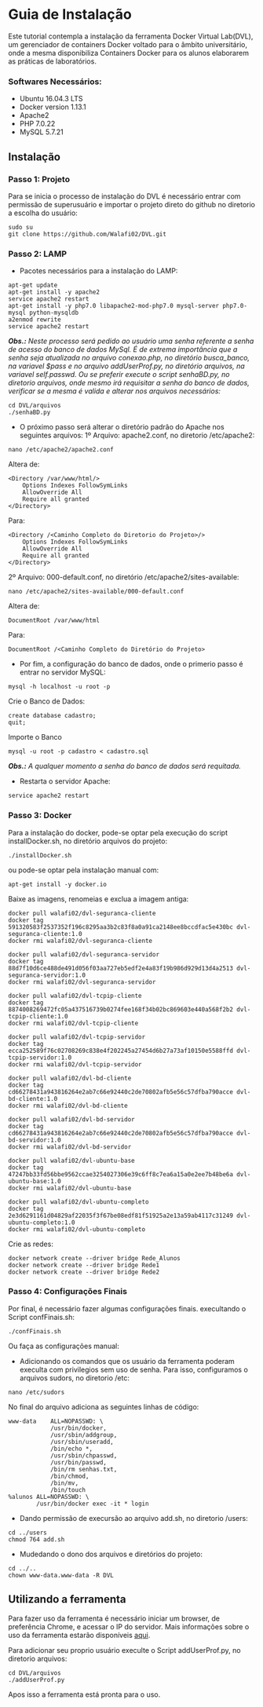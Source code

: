 # Guia de Instalação

Este tutorial contempla a instalação da ferramenta Docker Virtual Lab(DVL), um gerenciador de containers Docker voltado para o âmbito universitário, onde a mesma disponibiliza Containers Docker para os alunos elaborarem as práticas de laboratórios.

### Softwares Necessários:
- Ubuntu 16.04.3 LTS
- Docker version 1.13.1
- Apache2
- PHP 7.0.22
- MySQL 5.7.21

## Instalação

### Passo 1: Projeto
Para se inicia o processo de instalação do DVL é necessário entrar com permissão de superusuário e importar o projeto direto do github no diretorio a escolha do usuário:
```
sudo su
git clone https://github.com/Walafi02/DVL.git
```

### Passo 2: LAMP
- Pacotes necessários para a instalação do LAMP:
```
apt-get update
apt-get install -y apache2
service apache2 restart
apt-get install -y php7.0 libapache2-mod-php7.0 mysql-server php7.0-mysql python-mysqldb
a2enmod rewrite
service apache2 restart
```

_**Obs.:** Neste processo será pedido ao usuário uma senha referente a senha de acesso do banco de dados MySql. É de extrema importância que a senha seja atualizada no arquivo conexao.php, no diretório busca_banco, na variavel $pass e no arquivo addUserProf.py, no diretório arquivos, na variavel self.passwd. Ou se preferir execute o script senhaBD.py, no diretorio arquivos, onde mesmo irá requisitar a senha do banco de dados, verificar se a mesma é valida e alterar nos arquivos necessários:_

```
cd DVL/arquivos
./senhaBD.py
```

- O próximo passo será alterar o diretório padrão do Apache nos seguintes arquivos:
1º Arquivo: apache2.conf, no diretorio /etc/apache2:
```
nano /etc/apache2/apache2.conf
```

Altera de:
```
<Directory /var/www/html/>
	Options Indexes FollowSymLinks
   	AllowOverride All
   	Require all granted
</Directory>
```
Para:
```
<Directory /<Caminho Completo do Diretorio do Projeto>/>
	Options Indexes FollowSymLinks
	AllowOverride All
	Require all granted
</Directory>
```
2º Arquivo: 000-default.conf, no diretório /etc/apache2/sites-available:
```
nano /etc/apache2/sites-available/000-default.conf
```

Altera de:
```
DocumentRoot /var/www/html
```
Para:
```
DocumentRoot /<Caminho Completo do Diretório do Projeto>
```

- Por fim, a configuração do banco de dados, onde o primerio passo é entrar no servidor MySQL:
```
mysql -h localhost -u root -p
```

Crie o Banco de Dados:
```
create database cadastro;
quit;
```

Importe o Banco
```
mysql -u root -p cadastro < cadastro.sql
```

_**Obs.:** A qualquer momento a senha do banco de dados será requitada._

- Restarta o servidor Apache:
```
service apache2 restart
```

### Passo 3: Docker
Para a instalação do docker, pode-se optar pela execução do script installDocker.sh, no diretório arquivos do projeto:
```
./installDocker.sh
```

ou pode-se optar pela instalação manual com:
```
apt-get install -y docker.io
```

Baixe as imagens, renomeias e exclua a imagem antiga:
```
docker pull walafi02/dvl-seguranca-cliente
docker tag 591320583f2537352f196c8295aa3b2c83f8a0a91ca2148ee8bccdfac5e430bc dvl-seguranca-cliente:1.0
docker rmi walafi02/dvl-seguranca-cliente

docker pull walafi02/dvl-seguranca-servidor
docker tag 88d7f10d6ce488de491d056f03aa727eb5edf2e4a83f19b986d929d13d4a2513 dvl-seguranca-servidor:1.0
docker rmi walafi02/dvl-seguranca-servidor

docker pull walafi02/dvl-tcpip-cliente
docker tag 8874008269472fc05a437516739b0274fee168f34b02bc869603e440a568f2b2 dvl-tcpip-cliente:1.0
docker rmi walafi02/dvl-tcpip-cliente

docker pull walafi02/dvl-tcpip-servidor
docker tag ecca252589f76c02708269c838e4f202245a27454d6b27a73af10150e5588ffd dvl-tcpip-servidor:1.0
docker rmi walafi02/dvl-tcpip-servidor

docker pull walafi02/dvl-bd-cliente
docker tag cd66278431a943816264e2ab7c66e92440c2de70802afb5e56c57dfba790acce dvl-bd-cliente:1.0
docker rmi walafi02/dvl-bd-cliente

docker pull walafi02/dvl-bd-servidor
docker tag cd66278431a943816264e2ab7c66e92440c2de70802afb5e56c57dfba790acce dvl-bd-servidor:1.0
docker rmi walafi02/dvl-bd-servidor

docker pull walafi02/dvl-ubuntu-base
docker tag 47247bb33fd56bbe9562ccae3254027306e39c6ff8c7ea6a15a0e2ee7b48be6a dvl-ubuntu-base:1.0
docker rmi walafi02/dvl-ubuntu-base

docker pull walafi02/dvl-ubuntu-completo
docker tag 2e3d6291161d04829af22035f3f67be08edf81f51925a2e13a59ab4117c31249 dvl-ubuntu-completo:1.0
docker rmi walafi02/dvl-ubuntu-completo
```

Crie as redes:
```
docker network create --driver bridge Rede_Alunos
docker network create --driver bridge Rede1
docker network create --driver bridge Rede2
```

### Passo 4: Configurações Finais
Por final, é necessário fazer algumas configurações finais. execultando o Script confFinais.sh:
```
./confFinais.sh
```

Ou faça as configurações manual:
- Adicionando os comandos que os usuário da ferramenta poderam execulta com privilegios sem uso de senha. Para isso, configuramos o arquivos sudors, no diretorio /etc:
```
nano /etc/sudors
```

No final do arquivo adiciona as seguintes linhas de código:
```
www-data	ALL=NOPASSWD: \
            /usr/bin/docker,
            /usr/sbin/addgroup,
            /usr/sbin/useradd,
            /bin/echo *,
            /usr/sbin/chpasswd,
            /usr/bin/passwd,
            /bin/rm senhas.txt,
            /bin/chmod,
            /bin/mv,
            /bin/touch
%alunos ALL=NOPASSWD: \
       	/usr/bin/docker exec -it * login
```

- Dando permissão de execursão ao arquivo add.sh, no diretorio /users:
```
cd ../users
chmod 764 add.sh
```

- Mudedando o dono dos arquivos e diretórios do projeto:
```
cd ../..
chown www-data.www-data -R DVL
```

## Utilizando a ferramenta

Para fazer uso da ferramenta é necessário iniciar um browser, de preferência Chrome, e acessar o IP do servidor. Mais informações sobre o uso da ferramenta estarão disponíveis [aqui](https://www.dropbox.com/s/lhrgwlskt2nyngy/TCC2WalafiFerreira.pdf?dl=0).

Para adicionar seu proprio usuário execulte o Script addUserProf.py, no diretorio arquivos:
```
cd DVL/arquivos
./addUserProf.py
```

Apos isso a ferramenta está pronta para o uso.
